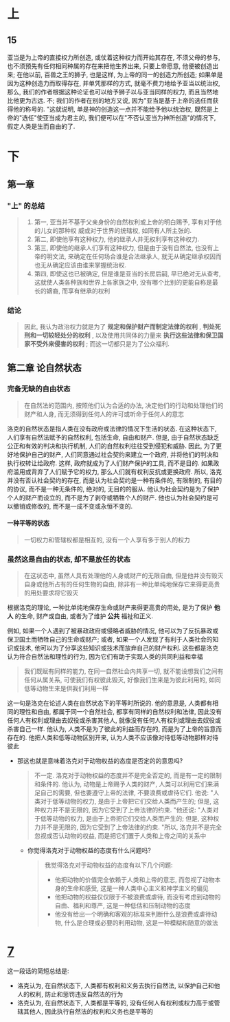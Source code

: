 
# 上

## 15

亚当是为上帝的直接权力所创造, 或仗着这种权力而开始其存在, 不须父母的参与, 也不须预先有任何相同种属的存在来把他生养出来, 只要上帝愿意, 他便被创造出来; 在他以前, 百兽之王的狮子, 也是这样, 为上帝的同一的创造力所创造; 如果单是因为这种创造力而取得存在, 并单凭那样的方式, 就毫不费力地给予亚当以统治权, 那么, 我们的作者根据这种论证也可以给予狮子以与亚当同样的权力, 而且当然地比他更为古远. 不; 我们的作者在别的地方又说, 因为"亚当是基于上帝的选任而获得他的称号的. "这就说明, 单是神的创造这一点并不能给予他以统治权, 既然是上帝的"选任"使亚当成为君主的, 我们便可以在"不否认亚当为神所创造"的情况下, 假定人类是生而自由的了. 

# 下

## 第一章

### "上" 的总结

> 1. 第一, 亚当并不基于父亲身份的自然权利或上帝的明白赐予, 享有对于他的儿女的那种权 威或对于世界的统辖权, 如同有人所主张的. 
> 2. 第二, 即使他享有这种权力, 他的继承人并无权利享有这种权力. 
> 3. 第三, 即使他的继承人们享有这种权力, 但是由于没有自然法, 也没有上帝的明文法, 来确定在任何场合谁是合法继承人, 就无从确定继承权因而也无从确定应该由谁来掌握统治权. 
> 4. 第四, 即使这也已被确定, 但是谁是亚当的长房后嗣, 早已绝对无从查考, 这就使人类各种族和世界上各家族之中, 没有哪个比别的更能自称是最长的嫡裔, 而享有继承的权利

### 结论

> 因此, 我认为政治权力就是为了 **规定和保护财产而制定法律的权利** , **判处死刑和一切较轻处分的权利** , 以及使用共同体的力量来 **执行这些法律和保卫国家不受外来侵害的权利** ; 而这一切都只是为了公众福利. 

## 第二章 论自然状态

### 完备无缺的自由状态

> 在自然法的范围内, 按照他们认为合适的办法, 决定他们的行动和处理他们的财产和人身, 而无须得到任何人的许可或听命于任何人的意志

洛克的自然状态是指人类在没有政府或法律的情况下生活的状态. 在这种状态下, 人们享有自然法赋予的自然权利, 包括生命, 自由和财产. 但是, 由于自然状态缺乏公正和有效的判决和执行机制, 人们的自然权利往往受到侵犯和威胁. 因此, 为了更好地保护自己的财产, 人们同意通过社会契约来建立一个政府, 并将他们的判决和执行权转让给政府. 这样, 政府就成为了人们财产保护的工具, 而不是目的. 如果政府滥用或背弃了人们赋予它的权力, 那么人们就有权利反抗或更换政府. 所以, 洛克并没有否认社会契约的存在, 而是认为社会契约是一种有条件的, 有限制的, 有目的的协议, 而不是一种无条件的, 绝对的, 无目的的服从. 他认为社会契约是为了保护个人的财产而设立的, 而不是为了剥夺或牺牲个人的财产. 他也认为社会契约是可以撤销或修改的, 而不是一成不变或永恒不变的. 

#### 一种平等的状态

> 一切权力和管辖权都是相互的, 没有一个人享有多于别人的权力

### 虽然这是自由的状态, 却不是放任的状态

> 在这状态中, 虽然人具有处理他的人身或财产的无限自由, 但是他并没有毁灭自身或他所占有的任何生物的自由, 除非有一种比单纯地保存它来得更高贵的用处要求将它毁灭

根据洛克的理论, 一种比单纯地保存生命或财产来得更高贵的用处, 是为了保护 **他人** 的生命, 财产或自由, 或者为了维护 **公共** 福祉和正义. 

例如, 如果一个人遇到了被暴政政府或侵略者威胁的情况, 他可以为了反抗暴政或保卫国土而牺牲自己的生命或财产; 或者, 如果一个人发现了有利于人类社会的知识或技术, 他可以为了分享这些知识或技术而放弃自己的财产权利. 这些都是洛克认为符合自然法和理性的行为, 因为它们有助于实现人类的共同利益和幸福

> 我们既赋有同样的能力, 在同一自然社会内共享一切, 就不能设想我们之间有任何从属关系, 可使我们有权彼此毁灭, 好像我们生来是为彼此利用的, 如同低等动物生来是供我们利用一样

这一句是洛克在论述人类在自然状态下的平等时所说的. 他的意思是, 人类都有相同的理性和自由, 都属于同一个自然社会, 都享有同样的自然权利和法律, 因此没有任何人有权利或理由去奴役或杀害其他人, 就像没有任何人有权利或理由去奴役或杀害自己一样. 他认为, 人类不是为了彼此的利益而存在的, 而是为了上帝的旨意而存在的. 他把人类和低等动物区别开来, 认为人类不应该像对待低等动物那样对待彼此

- 那这也就是意味着洛克对于动物权益的态度是否定的的意思吗?
  > 不一定. 洛克对于动物权益的态度并不是完全否定的, 而是有一定的限制和条件的. 他认为, 动物是上帝赐予人类的财产, 人类可以利用它们来满足自己的需要, 但也要遵守上帝的法律, 不要浪费或虐待它们. 他说: "人类对于低等动物的权力, 是由于上帝把它们交给人类而产生的; 但是, 这种权力并不是无限的, 因为它受到了上帝法律的约束. "他还说: "人类对于低等动物的权力, 是由于上帝把它们交给人类而产生的; 但是, 这种权力并不是无限的, 因为它受到了上帝法律的约束. "所以, 洛克并不是完全忽视或否认动物的权益, 而是把它们置于人类和上帝之间的关系中
  - 你觉得洛克对于动物权益的态度有什么问题吗?
    > 我觉得洛克对于动物权益的态度有以下几个问题: 
    > 
    > - 他把动物的价值完全依赖于人类和上帝的意志, 而忽视了动物本身的生命和感受, 这是一种人类中心主义和神学主义的偏见
    > - 他把动物的权益仅仅限于不被浪费或虐待, 而没有考虑到动物的自由、福利和尊严, 这是一种低估和压制动物的态度
    > - 他没有给出一个明确和客观的标准来判断什么是浪费或虐待动物, 什么是合理或必要的利用动物, 这是一种模糊和随意的做法

# [7](./%E6%94%BF%E5%BA%9C%E8%AE%BA.md#7.)

这一段话的简短总结是: 

- 洛克认为, 在自然状态下, 人类都有权利和义务去执行自然法, 以保护自己和他人的权利, 防止和惩罚违反自然法的行为
- 洛克认为, 在自然状态下, 人类都是平等的, 没有任何人有权利或权力高于或管辖其他人, 因此执行自然法的权利和义务也是平等的